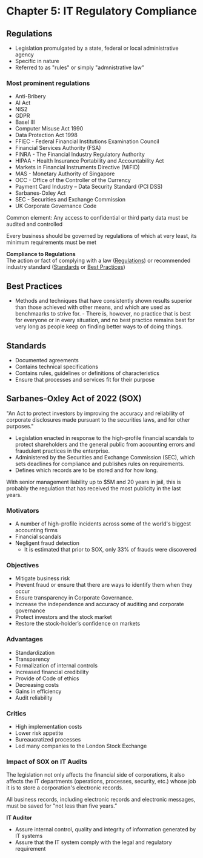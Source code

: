 # Chapter 5: IT Regulatory Compliance

## Regulations

- Legislation promulgated by a state, federal or local administrative agency
- Specific in nature
- Referred to as "rules" or simply "admnistrative law"

### Most prominent regulations

- Anti-Bribery
- AI Act
- NIS2
- GDPR
- Basel III
- Computer Misuse Act 1990
- Data Protection Act 1998
- FFIEC - Federal Financial Institutions Examination Council
- Financial Services Authority (FSA)
- FINRA - The Financial Industry Regulatory Authority
- HIPAA - Health Insurance Portability and Accountability Act
- Markets in Financial Instruments Directive (MiFID)
- MAS - Monetary Authority of Singapore
- OCC - Office of the Controller of the Currency
- Payment Card Industry – Data Security Standard (PCI DSS)
- Sarbanes-Oxley Act
- SEC - Securities and Exchange Commission
- UK Corporate Governance Code

Common element: Any access to confidential or third party data must be audited and controlled

Every business should be governed by regulations of which at very least, its minimum requirements must be met

**Compliance to Regulations**  
The action or fact of complying with a law ([Regulations](#regulations)) or recommended industry standard ([Standards](#standards) or [Best Practices](#best-practices))

## Best Practices

- Methods and techniques that have consistently shown results superior than those achieved with other means, and which are used as benchmaarks to strive for. - There is, however, no practice that is best for everyone or in every situation, and no best practice remains best for very long as people keep on finding better ways to of doing things.

## Standards

- Documented agreements
- Contains technical specifications
- Contains rules, guidelines or definitions of characteristics
- Ensure that processes and services fit for their purpose

## Sarbanes-Oxley Act of 2022 (SOX)

"An Act to protect investors by improving the accuracy and reliability of corporate disclosures made pursuant to the securities laws, and for other purposes."

- Legislation enacted in response to the high-profile financial scandals to protect shareholders and the general public from accounting errors and fraudulent practices in the enterprise.
- Administered by the Securities and Exchange Commission (SEC), which sets deadlines for compliance and publishes rules on requirements.
- Defines which records are to be stored and for how long.

With senior management liability up to $5M and 20 years in jail, this is probably the regulation that has received the most publicity in the last years.

### Motivators

- A number of high-profile incidents across some of the world's biggest accounting firms
- Financial scandals
- Negligent fraud detection
  - It is estimated that prior to SOX, only 33% of frauds were discovered

### Objectives

- Mitigate business risk
- Prevent fraud or ensure that there are ways to identify them when they occur
- Ensure transparency in Corporate Governance.
- Increase the independence and accuracy of auditing and corporate governance
- Protect investors and the stock market
- Restore the stock-holder’s confidence on markets

### Advantages

- Standardization
- Transparency
- Formalization of internal controls
- Increased financial credibility
- Provide of Code of ethics
- Decreasing costs
- Gains in efficiency
- Audit reliability

### Critics

- High implementation costs
- Lower risk appetite
- Bureaucratized processes
- Led many companies to the London Stock Exchange

### Impact of SOX on IT Audits

The legislation not only affects the financial side of corporations, it also affects the IT departments (operations, processes, security, etc.) whose job it is to store a corporation's electronic records.

All business records, including electronic records and electronic messages, must be saved for "not less than five years.”

**IT Auditor**

- Assure internal control, quality and integrity of information generated by IT systems
- Assure that the IT system comply with the legal and regulatory requirement
